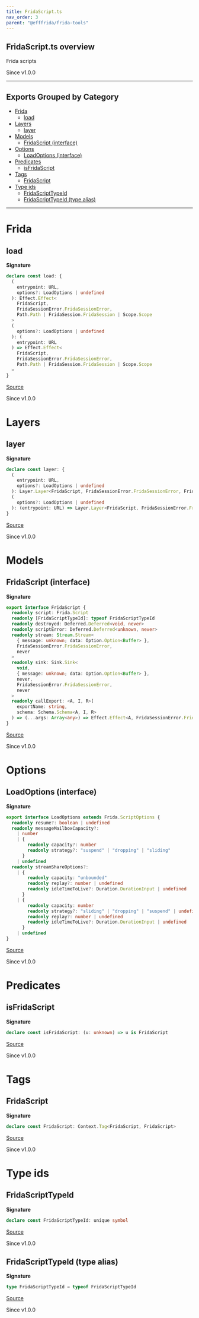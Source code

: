 ```yaml
---
title: FridaScript.ts
nav_order: 3
parent: "@efffrida/frida-tools"
---
```


## FridaScript.ts overview

Frida scripts

Since v1.0.0

---

## Exports Grouped by Category

- [Frida](#frida)
  - [load](#load)
- [Layers](#layers)
  - [layer](#layer)
- [Models](#models)
  - [FridaScript (interface)](#fridascript-interface)
- [Options](#options)
  - [LoadOptions (interface)](#loadoptions-interface)
- [Predicates](#predicates)
  - [isFridaScript](#isfridascript)
- [Tags](#tags)
  - [FridaScript](#fridascript)
- [Type ids](#type-ids)
  - [FridaScriptTypeId](#fridascripttypeid)
  - [FridaScriptTypeId (type alias)](#fridascripttypeid-type-alias)

---

# Frida

## load

**Signature**

```ts
declare const load: {
  (
    entrypoint: URL,
    options?: LoadOptions | undefined
  ): Effect.Effect<
    FridaScript,
    FridaSessionError.FridaSessionError,
    Path.Path | FridaSession.FridaSession | Scope.Scope
  >
  (
    options?: LoadOptions | undefined
  ): (
    entrypoint: URL
  ) => Effect.Effect<
    FridaScript,
    FridaSessionError.FridaSessionError,
    Path.Path | FridaSession.FridaSession | Scope.Scope
  >
}
```

[Source](https://github.com/leonitousconforti/efffrida/packages/frida-tools/blob/main/src/FridaScript.ts#L108)

Since v1.0.0

# Layers

## layer

**Signature**

```ts
declare const layer: {
  (
    entrypoint: URL,
    options?: LoadOptions | undefined
  ): Layer.Layer<FridaScript, FridaSessionError.FridaSessionError, FridaSession.FridaSession>
  (
    options?: LoadOptions | undefined
  ): (entrypoint: URL) => Layer.Layer<FridaScript, FridaSessionError.FridaSessionError, FridaSession.FridaSession>
}
```

[Source](https://github.com/leonitousconforti/efffrida/packages/frida-tools/blob/main/src/FridaScript.ts#L132)

Since v1.0.0

# Models

## FridaScript (interface)

**Signature**

```ts
export interface FridaScript {
  readonly script: Frida.Script
  readonly [FridaScriptTypeId]: typeof FridaScriptTypeId
  readonly destroyed: Deferred.Deferred<void, never>
  readonly scriptError: Deferred.Deferred<unknown, never>
  readonly stream: Stream.Stream<
    { message: unknown; data: Option.Option<Buffer> },
    FridaSessionError.FridaSessionError,
    never
  >
  readonly sink: Sink.Sink<
    void,
    { message: unknown; data: Option.Option<Buffer> },
    never,
    FridaSessionError.FridaSessionError,
    never
  >
  readonly callExport: <A, I, R>(
    exportName: string,
    schema: Schema.Schema<A, I, R>
  ) => (...args: Array<any>) => Effect.Effect<A, FridaSessionError.FridaSessionError | ParseResult.ParseError, R>
}
```

[Source](https://github.com/leonitousconforti/efffrida/packages/frida-tools/blob/main/src/FridaScript.ts#L41)

Since v1.0.0

# Options

## LoadOptions (interface)

**Signature**

```ts
export interface LoadOptions extends Frida.ScriptOptions {
  readonly resume?: boolean | undefined
  readonly messageMailboxCapacity?:
    | number
    | {
        readonly capacity?: number
        readonly strategy?: "suspend" | "dropping" | "sliding"
      }
    | undefined
  readonly streamShareOptions?:
    | {
        readonly capacity: "unbounded"
        readonly replay?: number | undefined
        readonly idleTimeToLive?: Duration.DurationInput | undefined
      }
    | {
        readonly capacity: number
        readonly strategy?: "sliding" | "dropping" | "suspend" | undefined
        readonly replay?: number | undefined
        readonly idleTimeToLive?: Duration.DurationInput | undefined
      }
    | undefined
}
```

[Source](https://github.com/leonitousconforti/efffrida/packages/frida-tools/blob/main/src/FridaScript.ts#L80)

Since v1.0.0

# Predicates

## isFridaScript

**Signature**

```ts
declare const isFridaScript: (u: unknown) => u is FridaScript
```

[Source](https://github.com/leonitousconforti/efffrida/packages/frida-tools/blob/main/src/FridaScript.ts#L74)

Since v1.0.0

# Tags

## FridaScript

**Signature**

```ts
declare const FridaScript: Context.Tag<FridaScript, FridaScript>
```

[Source](https://github.com/leonitousconforti/efffrida/packages/frida-tools/blob/main/src/FridaScript.ts#L68)

Since v1.0.0

# Type ids

## FridaScriptTypeId

**Signature**

```ts
declare const FridaScriptTypeId: unique symbol
```

[Source](https://github.com/leonitousconforti/efffrida/packages/frida-tools/blob/main/src/FridaScript.ts#L29)

Since v1.0.0

## FridaScriptTypeId (type alias)

**Signature**

```ts
type FridaScriptTypeId = typeof FridaScriptTypeId
```

[Source](https://github.com/leonitousconforti/efffrida/packages/frida-tools/blob/main/src/FridaScript.ts#L35)

Since v1.0.0
